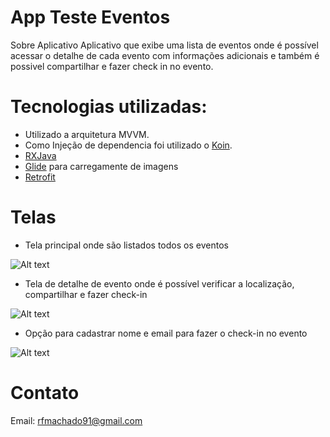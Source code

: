 # App Teste Eventos
Sobre Aplicativo
Aplicativo que exibe uma lista de eventos onde é possível acessar o detalhe de cada evento com informações adicionais e também é possivel compartilhar
e fazer check in no evento.

# Tecnologias utilizadas:
* Utilizado a arquitetura MVVM.
* Como Injeção de dependencia foi utilizado o [Koin](https://github.com/InsertKoinIO/koin).
* [RXJava](https://github.com/ReactiveX/RxJava)
* [Glide](https://github.com/bumptech/glide) para carregamente de imagens
* [Retrofit](https://square.github.io/retrofit/)

# Telas

* Tela principal onde são listados todos os eventos

![Alt text](https://github.com/RFMachado/SicrediTeste/blob/master/app/src/main/res/raw/home.png)


* Tela de detalhe de evento onde é possível verificar a localização, compartilhar e fazer check-in 

![Alt text](https://github.com/RFMachado/SicrediTeste/blob/master/app/src/main/res/raw/detail.png)


* Opção para cadastrar nome e email para fazer o check-in no evento

![Alt text](https://github.com/RFMachado/SicrediTeste/blob/master/app/src/main/res/raw/checkin.png)


# Contato
Email: <rfmachado91@gmail.com>
